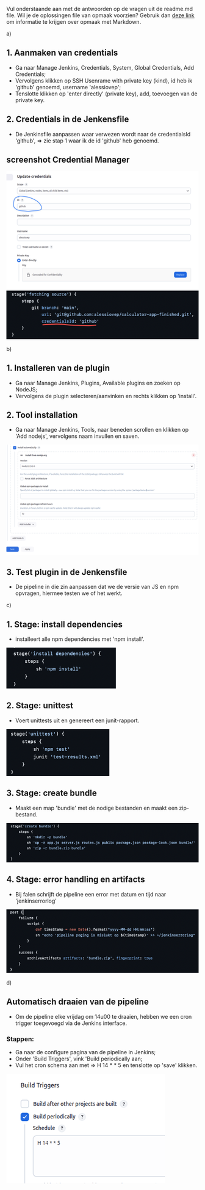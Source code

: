 Vul onderstaande aan met de antwoorden op de vragen uit de readme.md file. Wil je de oplossingen file van opmaak voorzien? Gebruik dan [deze link](https://github.com/adam-p/markdown-here/wiki/Markdown-Cheatsheet) om informatie te krijgen over
opmaak met Markdown.


a)
## 1. Aanmaken van credentials
- Ga naar Manage Jenkins, Credentials, System, Global Credentials, Add Credentials;
- Vervolgens klikken op SSH Usenrame with private key (kind), id heb ik 'github' genoemd, username 'alessiovep';
- Tenslotte klikken op 'enter directly' (private key), add, toevoegen van de private key.

## 2. Credentials in de Jenkensfile
- De Jenkinsfile aanpassen waar verwezen wordt naar de credentialsId 'github', => zie stap 1 waar ik de id 'github' heb genoemd.

## screenshot Credential Manager
![Credential Manager Screenshot](Screenshot-credential-manager.png)
![Credential id Screenshot](Screenshot-credentials-id.png)


b)
## 1. Installeren van de plugin
- Ga naar Manage Jenkins, Plugins, Available plugins en zoeken op NodeJS;
- Vervolgens de plugin selecteren/aanvinken en rechts klikken op 'install'.

## 2. Tool installation
- Ga naar Manage Jenkins, Tools, naar beneden scrollen en klikken op 'Add nodejs', vervolgens naam invullen en saven.

![Tools Screenshot](Screenshot-tools.png)

## 3. Test plugin in de Jenkensfile
- De pipeline in die zin aanpassen dat we de versie van JS en npm opvragen, hiermee testen we of het werkt.

  
c)
## 1. Stage: install dependencies
- installeert alle npm dependencies met 'npm install'.

![Stage dependencies Screenshot](Screenshot-stage-dependencies.png)

## 2. Stage: unittest
- Voert unittests uit en genereert een junit-rapport.

![Stage unittest Screenshot](Screenshot-stage-unittest.png)

## 3. Stage: create bundle
- Maakt een map 'bundle' met de nodige bestanden en maakt een zip-bestand.

![Stage bundle Screenshot](Screenshot-stage-bundle.png)

## 4. Stage: error handling en artifacts
- Bij falen schrijft de pipeline een error met datum en tijd naar 'jenkinserrorlog'

![Stage dependencies Screenshot](Screenshot-stage-errorhandling.png)

d)

## Automatisch draaien van de pipeline
- Om de pipeline elke vrijdag om 14u00 te draaien, hebben we een cron trigger toegevoegd via de Jenkins interface.

### Stappen:
- Ga naar de configure pagina van de pipeline in Jenkins;
- Onder 'Build Triggers', vink 'Build periodically aan;
- Vul het cron schema aan met => H 14 * * 5 en tenslotte op 'save' klikken.

![Build Trigger Screenshot](Screenshot-build-trigger.png)

